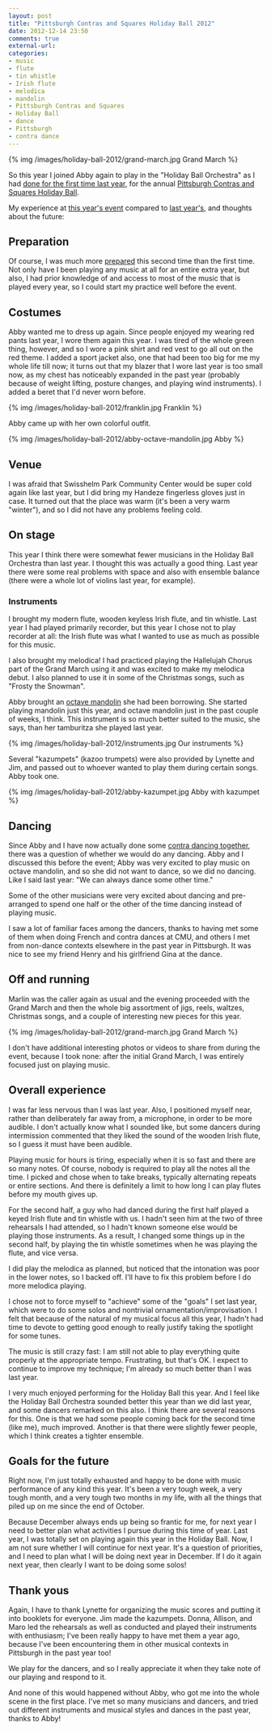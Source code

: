 ```yaml
---
layout: post
title: "Pittsburgh Contras and Squares Holiday Ball 2012"
date: 2012-12-14 23:50
comments: true
external-url: 
categories: 
- music
- flute
- tin whistle
- Irish flute
- melodica
- mandolin
- Pittsburgh Contras and Squares
- Holiday Ball
- dance
- Pittsburgh
- contra dance
---
```

{% img /images/holiday-ball-2012/grand-march.jpg Grand March %}

So this year I joined Abby again to play in the "Holiday Ball Orchestra" as I had [done for the first time last year](/blog/2011/12/16/playing-recorder-and-flute-at-the-holiday-ball/), for the annual [Pittsburgh Contras and Squares Holiday Ball](http://www.facebook.com/pages/Pittsburgh-Holiday-Ball/283731778337030).

My experience at [this year's event](http://www.facebook.com/events/383908395031216/) compared to [last year's](http://www.facebook.com/events/308706299154491/), and thoughts about the future:

<!--more-->

## Preparation

Of course, I was much more [prepared](/blog/2012/11/24/preparing-to-play-irish-flute-in-the-holiday-ball/) this second time than the first time. Not only have I been playing any music at all for an entire extra year, but also, I had prior knowledge of and access to most of the music that is played every year, so I could start my practice well before the event.

## Costumes

Abby wanted me to dress up again. Since people enjoyed my wearing red pants last year, I wore them again this year. I was tired of the whole green thing, however, and so I wore a pink shirt and red vest to go all out on the red theme. I added a sport jacket also, one that had been too big for me my whole life till now; it turns out that my blazer that I wore last year is too small now, as my chest has noticeably expanded in the past year (probably because of weight lifting, posture changes, and playing wind instruments). I added a beret that I'd never worn before.

{% img /images/holiday-ball-2012/franklin.jpg Franklin %}

Abby came up with her own colorful outfit.

{% img /images/holiday-ball-2012/abby-octave-mandolin.jpg Abby %}

## Venue

I was afraid that Swisshelm Park Community Center would be super cold again like last year, but I did bring my Handeze fingerless gloves just in case. It turned out that the place was warm (it's been a very warm "winter"), and so I did not have any problems feeling cold.

## On stage

This year I think there were somewhat fewer musicians in the Holiday Ball Orchestra than last year. I thought this was actually a good thing. Last year there were some real problems with space and also with ensemble balance (there were a whole lot of violins last year, for example).

### Instruments

I brought my modern flute, wooden keyless Irish flute, and tin whistle. Last year I had played primarily recorder, but this year I chose not to play recorder at all: the Irish flute was what I wanted to use as much as possible for this music.

I also brought my melodica! I had practiced playing the Hallelujah Chorus part of the Grand March using it and was excited to make my melodica debut. I also planned to use it in some of the Christmas songs, such as "Frosty the Snowman".

Abby brought an [octave mandolin](http://en.wikipedia.org/wiki/Octave_mandolin) she had been borrowing. She started playing mandolin just this year, and octave mandolin just in the past couple of weeks, I think. This instrument is so much better suited to the music, she says, than her tamburitza she played last year.

{% img /images/holiday-ball-2012/instruments.jpg Our instruments %}

Several "kazumpets" (kazoo trumpets) were also provided by Lynette and Jim, and passed out to whoever wanted to play them during certain songs. Abby took one.

{% img /images/holiday-ball-2012/abby-kazumpet.jpg Abby with kazumpet %}

## Dancing

Since Abby and I have now actually done some [contra dancing together](/blog/2012/10/07/my-first-contra-dance-workshop-unexpected-fun/), there was a question of whether we would do any dancing. Abby and I discussed this before the event; Abby was very excited to play music on octave mandolin, and so she did not want to dance, so we did no dancing. Like I said last year: "We can always dance some other time."

Some of the other musicians were very excited about dancing and pre-arranged to spend one half or the other of the time dancing instead of playing music.

I saw a lot of familiar faces among the dancers, thanks to having met some of them when doing French and contra dances at CMU, and others I met from non-dance contexts elsewhere in the past year in Pittsburgh. It was nice to see my friend Henry and his girlfriend Gina at the dance.

## Off and running

Marlin was the caller again as usual and the evening proceeded with the Grand March and then the whole big assortment of jigs, reels, waltzes, Christmas songs, and a couple of interesting new pieces for this year.

{% img /images/holiday-ball-2012/grand-march.jpg Grand March %}

I don't have additional interesting photos or videos to share from during the event, because I took none: after the initial Grand March, I was entirely focused just on playing music.

## Overall experience

I was far less nervous than I was last year. Also, I positioned myself near, rather than deliberately far away from, a microphone, in order to be more audible. I don't actually know what I sounded like, but some dancers during intermission commented that they liked the sound of the wooden Irish flute, so I guess it must have been audible.

Playing music for hours is tiring, especially when it is so fast and there are so many notes. Of course, nobody is required to play all the notes all the time. I picked and chose when to take breaks, typically alternating repeats or entire sections. And there is definitely a limit to how long I can play flutes before my mouth gives up.

For the second half, a guy who had danced during the first half played a keyed Irish flute and tin whistle with us. I hadn't seen him at the two of three rehearsals I had attended, so I hadn't known someone else would be playing those instruments. As a result, I changed some things up in the second half, by playing the tin whistle sometimes when he was playing the flute, and vice versa.

I did play the melodica as planned, but noticed that the intonation was poor in the lower notes, so I backed off. I'll have to fix this problem before I do more melodica playing.

I chose not to force myself to "achieve" some of the "goals" I set last year, which were to do some solos and nontrivial ornamentation/improvisation. I felt that because of the natural of my musical focus all this year, I hadn't had time to devote to getting good enough to really justify taking the spotlight for some tunes.

The music is still crazy fast: I am still not able to play everything quite properly at the appropriate tempo. Frustrating, but that's OK. I expect to continue to improve my technique; I'm already so much better than I was last year.

I very much enjoyed performing for the Holiday Ball this year. And I feel like the Holiday Ball Orchestra sounded better this year than we did last year, and some dancers remarked on this also. I think there are several reasons for this. One is that we had some people coming back for the second time (like me), much improved. Another is that there were slightly fewer people, which I think creates a tighter ensemble.

## Goals for the future

Right now, I'm just totally exhausted and happy to be done with music performance of any kind this year. It's been a very tough week, a very tough month, and a very tough two months in my life, with all the things that piled up on me since the end of October.

Because December always ends up being so frantic for me, for next year I need to better plan what activities I pursue during this time of year. Last year, I was totally set on playing again this year in the Holiday Ball. Now, I am not sure whether I will continue for next year. It's a question of priorities, and I need to plan what I will be doing next year in December. If I do it again next year, then clearly I want to be doing some solos!

## Thank yous

Again, I have to thank Lynette for organizing the music scores and putting it into booklets for everyone. Jim made the kazumpets. Donna, Allison, and Maro led the rehearsals as well as conducted and played their instruments with enthusiasm; I've been really happy to have met them a year ago, because I've been encountering them in other musical contexts in Pittsburgh in the past year too!

We play for the dancers, and so I really appreciate it when they take note of our playing and respond to it.

And none of this would happened without Abby, who got me into the whole scene in the first place. I've met so many musicians and dancers, and tried out different instruments and musical styles and dances in the past year, thanks to Abby!
